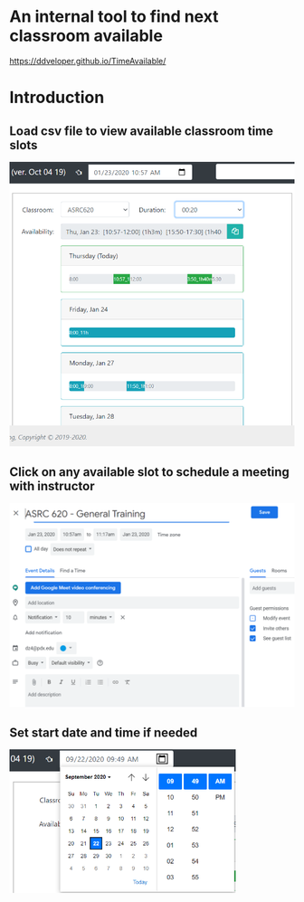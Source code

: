 # An internal tool to find next classroom available
https://ddveloper.github.io/TimeAvailable/

# Introduction

## Load csv file to view available classroom time slots
<img src="https://github.com/ddveloper/TimeAvailable/blob/master/images/load.png" alt="Load" width="600"/>

## Click on any available slot to schedule a meeting with instructor
<img src="https://github.com/ddveloper/TimeAvailable/blob/master/images/schedule.png" alt="Schedule" width="600"/>

## Set start date and time if needed
<img src="https://github.com/ddveloper/TimeAvailable/blob/master/images/date.PNG" alt="Date" width="400"/>

